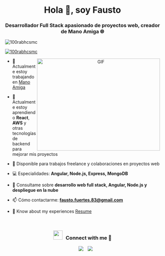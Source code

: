 <h1 align="center">Hola 👋, soy Fausto</h1>
<h3 align="center">Desarrollador Full Stack apasionado de proyectos web, creador de Mano Amiga &#127760;</h3>

<p align="left"> <img src="https://komarev.com/ghpvc/?username=100rabhcsmc&label=Profile%20views&color=0e75b6&style=flat" alt="100rabhcsmc" /> </p>

<p align="left"> <a href="https://twitter.com/100rabhcsmc" target="blank"><img src="https://img.shields.io/twitter/follow/100rabhcsmc?logo=twitter&style=for-the-badge" alt="100rabhcsmc" /></a> </p>

<a target="_blank" align="center">
  <img align="right" top="500" height="300" width="400" alt="GIF" src="https://media.giphy.com/media/SWoSkN6DxTszqIKEqv/giphy.gif">
</a>

- 🔭 Actualmente estoy trabajando en <a href="https://www.manoamiga.com.ar/" target="blank">Mano Amiga</a>

- 🌱 Actualmente estoy aprendiendo **React**, **AWS** y otras tecnologías de backend para mejorar mis proyectos

- 🤝 Disponible para trabajos freelance y colaboraciones en proyectos web

- 💻 Especialidades: **Angular, Node.js, Express, MongoDB**

- 💬 Consultame sobre **desarrollo web full stack, Angular, Node.js y despliegue en la nube**

- 📫 Cómo contactarme: **fausto.fuertes.83@gmail.com**


- 📄 Know about my experiences <a href="https://github.com/100rabhcsmc/Me.io/blob/master/01SaurabhChavanReactNativeResume.pdf" target="blank">Resume</a>
<br/>
<h3 align="center" > <img src="https://media.giphy.com/media/iY8CRBdQXODJSCERIr/giphy.gif" width="30" height="30" style="margin-right: 10px;">Connect with me 🤝 </h3>

<p align="center">

 <div align="center"  class="icons-social" style="margin-left: 10px;">
        <a style="margin-left: 10px;"  target="_blank" href="www.linkedin.com/in/fausto-fuertes-667986254">
			<img src="https://img.icons8.com/doodle/40/000000/linkedin--v2.png"></a>
        <a style="margin-left: 10px;" target="_blank" href="[https://github.com/100rabhcsmc](https://github.com/faustofuertes)">
		<img src="https://img.icons8.com/doodle/40/000000/github--v1.png"></a>
      </div>

</p>
